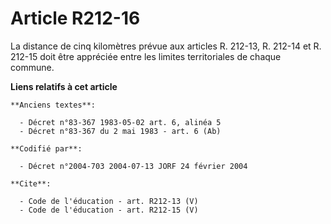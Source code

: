 # Article R212-16

La distance de cinq kilomètres prévue aux articles R. 212-13, R. 212-14 et R. 212-15 doit être appréciée entre les limites
territoriales de chaque commune.

**Liens relatifs à cet article**

	**Anciens textes**:

	  - Décret n°83-367 1983-05-02 art. 6, alinéa 5
	  - Décret n°83-367 du 2 mai 1983 - art. 6 (Ab)

	**Codifié par**:

	  - Décret n°2004-703 2004-07-13 JORF 24 février 2004

	**Cite**:

	  - Code de l'éducation - art. R212-13 (V)
	  - Code de l'éducation - art. R212-15 (V)
